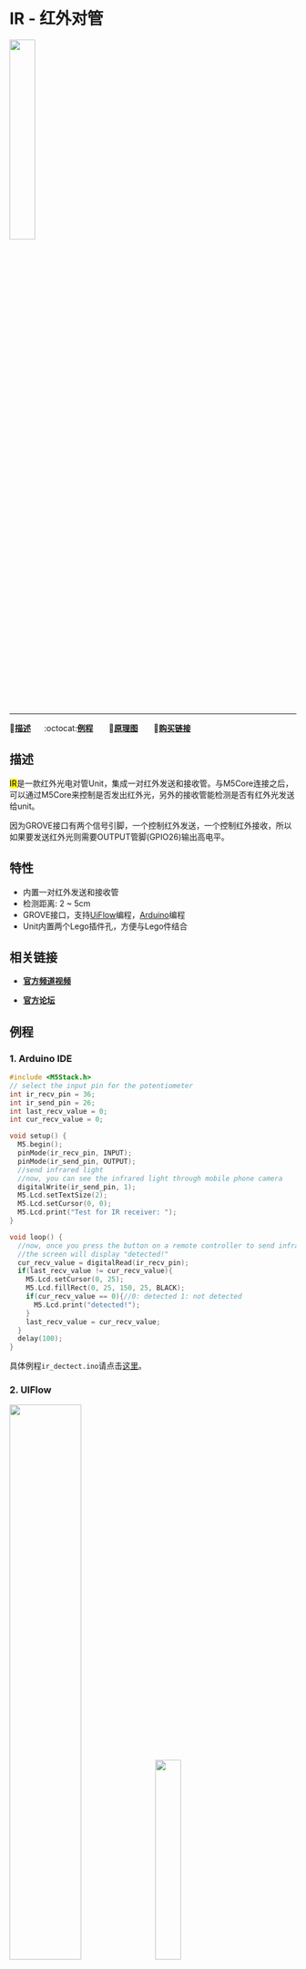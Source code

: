 # IR - 红外对管

<img src="assets/img/product_pics/unit/M5GO_Unit_ir.png" width="30%" height="30%">

***

:memo:**[描述](#描述)**&nbsp;&nbsp;&nbsp;&nbsp;&nbsp;&nbsp;:octocat:**[例程](#例程)**&nbsp;&nbsp;&nbsp;&nbsp;&nbsp;&nbsp; :electric_plug:**[原理图](#原理图)** &nbsp;&nbsp;&nbsp;&nbsp;&nbsp;&nbsp;🛒**[购买链接](https://item.taobao.com/item.htm?spm=a1z10.5-c.w4002-1172588093.49.6dd575f4jqLzgO&id=578200569184)**

## 描述

<mark>IR</mark>是一款红外光电对管Unit，集成一对红外发送和接收管。与M5Core连接之后，可以通过M5Core来控制是否发出红外光，另外的接收管能检测是否有红外光发送给unit。

因为GROVE接口有两个信号引脚，一个控制红外发送，一个控制红外接收，所以如果要发送红外光则需要OUTPUT管脚(GPIO26)输出高电平。

## 特性

-  内置一对红外发送和接收管
-  检测距离: 2 ~ 5cm
-  GROVE接口，支持[UiFlow](http://flow.m5stack.com)编程，[Arduino](http://www.arduino.cc)编程
-  Unit内置两个Lego插件孔，方便与Lego件结合

## 相关链接

- **[官方频道视频](https://i.youku.com/i/UNjE1ODA2MzE0OA==?spm=a2hzp.8253869.0.0)**

- **[官方论坛](http://forum.m5stack.com/)**

## 例程

### 1. Arduino IDE

```c++
#include <M5Stack.h>
// select the input pin for the potentiometer
int ir_recv_pin = 36;
int ir_send_pin = 26;
int last_recv_value = 0;
int cur_recv_value = 0;

void setup() {
  M5.begin();
  pinMode(ir_recv_pin, INPUT);
  pinMode(ir_send_pin, OUTPUT);
  //send infrared light
  //now, you can see the infrared light through mobile phone camera
  digitalWrite(ir_send_pin, 1);
  M5.Lcd.setTextSize(2);
  M5.Lcd.setCursor(0, 0);
  M5.Lcd.print("Test for IR receiver: ");
}

void loop() {
  //now, once you press the button on a remote controller to send infrared light
  //the screen will display "detected!"
  cur_recv_value = digitalRead(ir_recv_pin);
  if(last_recv_value != cur_recv_value){
    M5.Lcd.setCursor(0, 25);
    M5.Lcd.fillRect(0, 25, 150, 25, BLACK);
    if(cur_recv_value == 0){//0: detected 1: not detected
      M5.Lcd.print("detected!");
    }
    last_recv_value = cur_recv_value;
  }
  delay(100);
}
```

具体例程`ir_dectect.ino`请点击[这里](https://github.com/m5stack/M5-ProductExampleCodes/tree/master/Unit/IR/Arduino)。

### 2. UIFlow

<img src="assets/img/product_pics/unit/unit_example/IR/example_unit_ir_01.png"  width="50%" height="50%"> <img src="assets/img/product_pics/unit/unit_example/IR/example_unit_ir_02.png"  width="30%" height="30%">

具体例程请点击[这里](https://github.com/m5stack/M5-ProductExampleCodes/tree/master/Unit/IR/UIFlow)。

## 原理图

<img src="assets/img/product_pics/unit/ir_sch.JPG">

### 管脚映射

<table>
 <tr><td>M5Core(GROVE B)</td><td>GPIO36</td><td>GPIO26</td><td>5V</td><td>GND</td></tr>
 <tr><td>IR Unit</td><td>Receiver Pin</td><td>Transmitter Pin</td><td>5V</td><td>GND</td></tr>
</table>